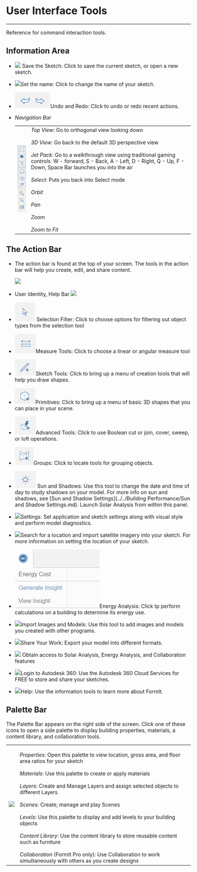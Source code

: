 # User Interface Tools

----

Reference for command interaction tools.

## Information Area

* ![](Images/GUID-04A6C825-C1EB-4092-BEF6-9C20E9428677-low.png) Save the Sketch: Click to save the current sketch, or open a new sketch.
* ![](Images/GUID-5B0627B2-BA61-45D0-89CC-7B2A47E34A87-low.png)Set the name: Click to change the name of your sketch.
* ![](Images/GUID-850FD972-B1C0-4755-AB04-ED8CC0076754-low.png)Undo and Redo: Click to undo or redo recent actions.
* *Navigation Bar* 
    
    | | |
    | ---- | ---- |
    | ![](Images/GUID-67C6ED8B-13C8-4166-B54D-39616A8F3CB5-low.png)   |  *Top View*: Go to orthogonal view looking down <br><br>*3D View*: Go back to the default 3D perspective view<br><br>*Jet Pack*: Go to a walkthrough view using traditional gaming controls. W - forward, S - Back, A - Left, D - Right, Q - Up, F - Down, Space Bar launches you into the air<br><br>*Select*: Puts you back into Select mode<br><br>*Orbit*<br><br>*Pan*<br><br>*Zoom*<br><br>*Zoom to Fit*<br>  |

## The Action Bar

* The action bar is found at the top of your screen. The tools in the action bar will help you create, edit, and share content. 
    
    ![](Images/GUID-20BA4556-7083-4058-8F81-FAB82111F189-low.png)

* User Identity, Help Bar ![](Images/GUID-5957B173-1265-4968-8310-ADC319ED2012-low.png)

* ![](Images/GUID-F3BAC481-B10C-4CA3-B638-C2BF842C0209-low.png) Selection Filter: Click to choose options for filtering out object types from the selection tool
* ![](Images/GUID-CB5D154A-CF6B-43A2-8BB5-77218F594BBD-low.png)Measure Tools: Click to choose a linear or angular measure tool
* ![](Images/GUID-5436C5D2-1662-4F0D-ACC6-4CAB5CF30E83-low.png)Sketch Tools: Click to bring up a menu of creation tools that will help you draw shapes.
* ![](Images/GUID-CF6A4EA8-13E8-4BFA-B0FA-76B01F51B364-low.png)Primitives: Click to bring up a menu of basic 3D shapes that you can place in your scene.
* ![](Images/GUID-E44FD1BC-52E8-4515-B7DB-2697AF5F66A8-low.png)Advanced Tools: Click to use Boolean cut or join, cover, sweep, or loft operations.
* ![](Images/GUID-703E56FE-819D-4A29-B086-301B024C60E1-low.png)Groups: Click to locate tools for grouping objects.
* ![](Images/GUID-6F10FAB3-B960-418F-88DC-17E12E352986-low.png) Sun and Shadows: Use this tool to change the date and time of day to study shadows on your model. For more info on sun and shadows, see [Sun and Shadow Settings](../../Building Performance/Sun and Shadow Settings.md). Launch Solar Analysis from within this panel.
* ![](Images/GUID-F12CB419-C270-4B9C-B3C9-5E5B4099B168-low.png)Settings: Set application and sketch settings along with visual style and perform model diagnostics.
* ![](Images/GUID-7EC051BA-7A0E-4049-A3D9-7860ECD98C86-low.png)Search for a location and import satellite imagery into your sketch. For more information on setting the location of your sketch.
* ![](Images/GUID-4B5571DF-D3B2-4693-85FF-5BED468431BB-low.png)Energy Analysis: Click tp perform calculations on a building to determine its energy use.
* ![](Images/GUID-69E97DB2-B47E-4DC7-B01B-EACFE2FE9F01-low.png)Import Images and Models: Use this tool to add images and models you created with other programs.
* ![](Images/GUID-C718BBE1-F84C-4C9A-8E1B-C6A3713C3618-low.png)Share Your Work: Export your model into different formats.
* ![](Images/GUID-C3E5ACB7-C969-4959-8978-3F9A9A2C4588-low.png) Obtain access to Solar Analysis, Energy Analysis, and Collaboration features
* ![](Images/GUID-1272E029-F99F-4F39-9571-8F3D0CE8FEF0-low.png)Login to Autodesk 360: Use the Autodesk 360 Cloud Services for FREE to store and share your sketches.
* ![](Images/GUID-E5EC9B4D-7C13-44B7-ADBD-06798BE89B44-low.png)Help: Use the information tools to learn more about FormIt.

## Palette Bar

The Palette Bar appears on the right side of the screen. Click one of these icons to open a side palette to display building properties, materials, a content library, and collaboration tools.

| | |
| ---- | ---- |
| ![](Images/GUID-39317707-97A9-46F2-B8A4-76115959890F-low.png)   |   <br>*Properties*: Open this palette to view location, gross area, and floor area ratios for your sketch<br><br>*Materials*: Use this palette to create or apply materials<br><br>*Layers*: Create and Manage Layers and assign selected objects to different Layers<br><br>*Scenes*: Create, manage and play Scenes<br><br>*Levels*: Use this palette to display and add levels to your building objects<br><br>*Content Library*: Use the content library to store reusable content such as furniture<br><br>*Collaboration* (FormIt Pro only): Use Collaboration to work simultaneously with others as you create designs<br>  |

